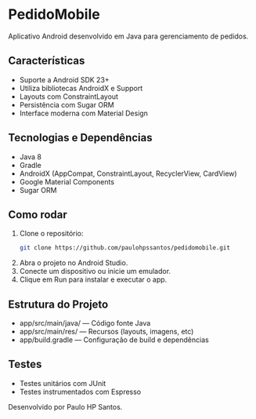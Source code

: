 # PedidoMobile

Aplicativo Android desenvolvido em Java para gerenciamento de pedidos.

## Características

- Suporte a Android SDK 23+
- Utiliza bibliotecas AndroidX e Support
- Layouts com ConstraintLayout
- Persistência com Sugar ORM
- Interface moderna com Material Design

## Tecnologias e Dependências

- Java 8
- Gradle
- AndroidX (AppCompat, ConstraintLayout, RecyclerView, CardView)
- Google Material Components
- Sugar ORM

## Como rodar

1. Clone o repositório:
   ```sh
   git clone https://github.com/paulohpssantos/pedidomobile.git

2. Abra o projeto no Android Studio.
3. Conecte um dispositivo ou inicie um emulador.
4. Clique em Run para instalar e executar o app.

## Estrutura do Projeto

- app/src/main/java/ — Código fonte Java
- app/src/main/res/ — Recursos (layouts, imagens, etc)
- app/build.gradle — Configuração de build e dependências

## Testes

- Testes unitários com JUnit
- Testes instrumentados com Espresso

Desenvolvido por Paulo HP Santos.  
